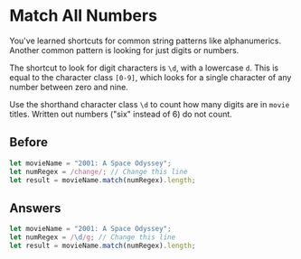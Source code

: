 # Match All Numbers
You've learned shortcuts for common string patterns like alphanumerics. Another common pattern is looking for just digits or numbers.

The shortcut to look for digit characters is `\d`, with a lowercase `d`. This is equal to the character class `[0-9]`, 
which looks for a single character of any number between zero and nine.

Use the shorthand character class `\d` to count how many digits are in `movie` titles. 
Written out numbers ("six" instead of 6) do not count.

## Before
```javascript
let movieName = "2001: A Space Odyssey";
let numRegex = /change/; // Change this line
let result = movieName.match(numRegex).length;
```
## Answers
```javascript
let movieName = "2001: A Space Odyssey";
let numRegex = /\d/g; // Change this line
let result = movieName.match(numRegex).length;
```
